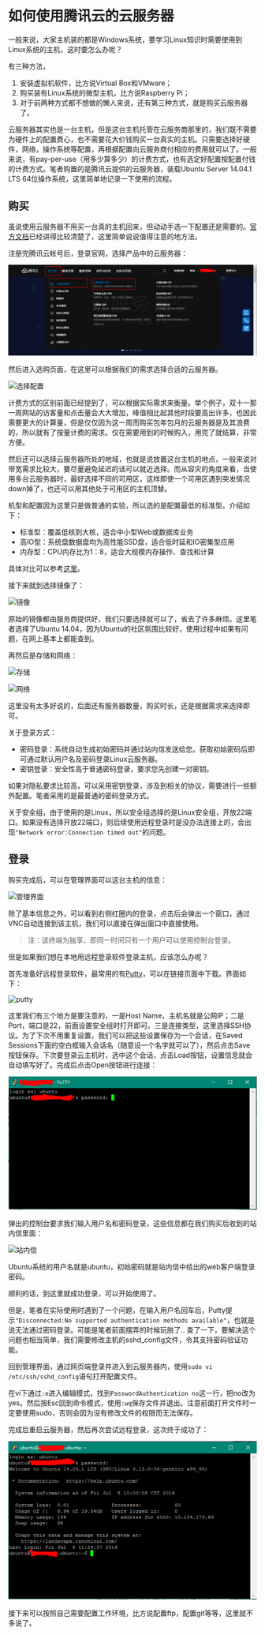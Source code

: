 # 如何使用腾讯云的云服务器

一般来说，大家主机装的都是Windows系统，要学习Linux知识时需要使用到Linux系统的主机，这时要怎么办呢？

有三种方法，

1. 安装虚拟机软件，比方说Virtual Box和VMware；
2. 购买装有Linux系统的微型主机，比方说Raspberry Pi；
3. 对于前两种方式都不想做的懒人来说，还有第三种方式，就是购买云服务器了。

云服务器其实也是一台主机，但是这台主机托管在云服务商那里的，我们既不需要为硬件上的配置费心，也不需要花大价钱购买一台真实的主机。只需要选择好硬件，网络，操作系统等配置，再根据配置向云服务商付相应的费用就可以了。一般来说，有pay-per-use（用多少算多少）的计费方式，也有选定好配置按配置付钱的计费方式。笔者购置的是腾讯云提供的云服务器，装载Ubuntu Server 14.04.1 LTS 64位操作系统，这里简单地记录一下使用的流程。

## 购买

虽说使用云服务器不用买一台真的主机回来，但动动手选一下配置还是需要的。[官方文档](https://www.qcloud.com/doc/product/213/2972)已经讲得比较清楚了，这里简单说说值得注意的地方法。

注册完腾讯云帐号后，登录官网，选择产品中的云服务器：

![官网](https://raw.githubusercontent.com/familyld/learnlinux/master/graph/OfficialWebsite.png)

然后进入选购页面，在这里可以根据我们的需求选择合适的云服务器。

![选择配置](https://mccdn.qcloud.com/static/img/0a506ce5c9c271ee09ea237ce1d34944/image.png)

计费方式的区别前面已经提到了，可以根据实际需求来衡量。举个例子，双十一那一周网站的访客量和点击量会大大增加，峰值相比起其他时段要高出许多，也因此需要更大的计算量，但是仅仅因为这一周而购买包年包月的云服务器是及其浪费的，所以就有了按量计费的需求。仅在需要用到的时候购入，用完了就结算，非常方便。

然后还可以选择云服务器所处的地域，也就是说放置这台主机的地点，一般来说对带宽需求比较大，要尽量避免延迟的话可以就近选择。而从容灾的角度来看，当使用多台云服务器时，最好选择不同的可用区，这样即使一个可用区遇到突发情况down掉了，也还可以用其他处于可用区的主机顶替。

机型和配置因为这里只是做普通的实验，所以选的是配置最低的标准型。介绍如下：

- 标准型：覆盖低核到大核，适合中小型Web或数据库业务
- 高IO型：系统盘数据盘均为高性能SSD盘，适合低时延和IO密集型应用
- 内存型：CPU内存比为1：8，适合大规模内存操作、查找和计算

具体对比可以参考[这里](http://www.qcloud.com/doc/product/213/CVM%E5%AE%9E%E4%BE%8B#3.-机型)。

接下来就到选择镜像了：

![镜像](https://mccdn.qcloud.com/static/img/fe36402379bbc70d9e17591568a6e1f6/image.png)

原始的镜像都由服务商提供好，我们只要选择就可以了，省去了许多麻烦。这里笔者选择了Ubuntu 14.04，因为Ubuntu的社区氛围比较好，使用过程中如果有问题，在网上基本上都能查到。

再然后是存储和网络：

![存储](https://mccdn.qcloud.com/static/img/ef73fc3a1b4d6d1579b322d92d536ac1/image.png)

![网络](https://mccdn.qcloud.com/static/img/3a09b6af11caeb074282dd23006dd818/image.png)

这里没有太多好说的，后面还有服务器数量，购买时长，还是根据需求来选择即可。

关于登录方式：

- 密码登录：系统自动生成初始密码并通过站内信发送给您。获取初始密码后即可通过默认用户名及密码登录Linux云服务器。
- 密钥登录：安全性高于普通密码登录，要求您先创建一对密钥。

如果对隐私要求比较高，可以采用密钥登录，涉及到相关的协议，需要进行一些额外配置。笔者采用的是最普通的密码登录方式。

关于安全组，由于使用的是Linux，所以安全组选择的是Linux安全组，开放22端口。如果没有选择开放22端口，则后续使用远程登录时是没办法连接上的，会出现``"Network error:Connection timed out"``的问题。

## 登录

购买完成后，可以在管理界面可以这台主机的信息：

![管理界面](https://mccdn.qcloud.com/img56b1a6cb7b3e8.png)

除了基本信息之外，可以看到右侧红圈内的登录，点击后会弹出一个窗口，通过VNC自动连接到该主机，我们可以直接在弹出窗口中直接使用。

> 注：该终端为独享，即同一时间只有一个用户可以使用控制台登录。

但是如果我们想在本地用远程登录软件登录主机，应该怎么办呢？

首先准备好远程登录软件，最常用的有[Putty](http://www.putty.nl/download.html)，可以在链接页面中下载。界面如下：

![putty](https://mccdn.qcloud.com/img56a5d38a4ffbc.png)

这里我们有三个地方是要注意的，一是Host Name，主机名就是公网IP；二是Port，端口是22，前面设置安全组时打开即可。三是连接类型，这里选择SSH协议。为了下次不用重复设置，我们可以把这些设置保存为一个会话，在Saved Sessions下面的空白框输入会话名（随意设一个名字就可以了），然后点击Save按钮保存。下次要登录云主机时，选中这个会话，点击Load按钮，设置信息就会自动填写好了。完成后点击Open按钮进行连接：

![登录](https://raw.githubusercontent.com/familyld/learnlinux/master/graph/login.png)

弹出的控制台要求我们输入用户名和密码登录，这些信息都在我们购买后收到的站内信里面：

![站内信](https://mccdn.qcloud.com/img56a20f10a373a.png)

Ubuntu系统的用户名就是ubuntu，初始密码就是站内信中给出的web客户端登录密码。

顺利的话，到这里就成功登录，可以开始使用了。

但是，笔者在实际使用时遇到了一个问题，在输入用户名回车后，Putty提示``"Disconnected:No supported authentication methods available"``，也就是说无法通过密码登录。可能是笔者前面摆弄的时候玩脱了.. 查了一下，要解决这个问题也相当简单，我们需要修改主机的sshd_config文件，令其支持密码验证功能。

回到管理界面，通过网页端登录并进入到云服务器内，使用``sudo vi /etc/ssh/sshd_config``语句打开配置文件。

在vi下通过``:e``进入编辑模式，找到``PasswordAuthentication no``这一行，把no改为yes。然后按Esc回到命令模式，使用``:wq``保存文件并退出。注意前面打开文件时一定要使用sudo，否则会因为没有修改文件的权限而无法保存。

完成后重启云服务器，然后再次尝试远程登录，这次终于成功了：

![成功](https://raw.githubusercontent.com/familyld/learnlinux/master/graph/finish.png)

接下来可以按照自己需要配置工作环境，比方说配置ftp，配置git等等，这里就不多说了。
